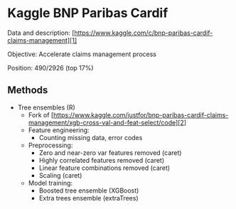 # Kaggle BNP Paribas Cardif
Data and description: [https://www.kaggle.com/c/bnp-paribas-cardif-claims-management][1]

Objective: Accelerate claims management process

Position: 490/2926 (top 17%)

## Methods

- Tree ensembles (R)
	* Fork of [https://www.kaggle.com/justfor/bnp-paribas-cardif-claims-management/xgb-cross-val-and-feat-select/code][2]
	* Feature engineering:
		* Counting missing data, error codes
	* Preprocessing:
		* Zero and near-zero var features removed (caret)
		* Highly correlated features removed (caret)
		* Linear feature combinations removed (caret)
		* Scaling (caret)
	* Model training:
		* Boosted tree ensemble (XGBoost)
		* Extra trees ensemble (extraTrees)
	
	 
[1]: https://www.kaggle.com/c/bnp-paribas-cardif-claims-management
[2]: https://www.kaggle.com/justfor/bnp-paribas-cardif-claims-management/xgb-cross-val-and-feat-select/code